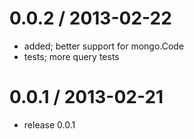 
0.0.2 / 2013-02-22
==================

  * added; better support for mongo.Code
  * tests; more query tests

0.0.1 / 2013-02-21
==================

  * release 0.0.1
